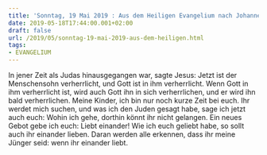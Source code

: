 ```yaml
---
title: 'Sonntag, 19 Mai 2019 : Aus dem Heiligen Evangelium nach Johannes - Joh 13,31-33a.34-35.'
date: 2019-05-18T17:44:00.001+02:00
draft: false
url: /2019/05/sonntag-19-mai-2019-aus-dem-heiligen.html
tags: 
- EVANGELIUM
---
```


In jener Zeit als Judas hinausgegangen war, sagte Jesus: Jetzt ist der Menschensohn verherrlicht, und Gott ist in ihm verherrlicht. Wenn Gott in ihm verherrlicht ist, wird auch Gott ihn in sich verherrlichen, und er wird ihn bald verherrlichen. Meine Kinder, ich bin nur noch kurze Zeit bei euch. Ihr werdet mich suchen, und was ich den Juden gesagt habe, sage ich jetzt auch euch: Wohin ich gehe, dorthin könnt ihr nicht gelangen. Ein neues Gebot gebe ich euch: Liebt einander! Wie ich euch geliebt habe, so sollt auch ihr einander lieben. Daran werden alle erkennen, dass ihr meine Jünger seid: wenn ihr einander liebt.